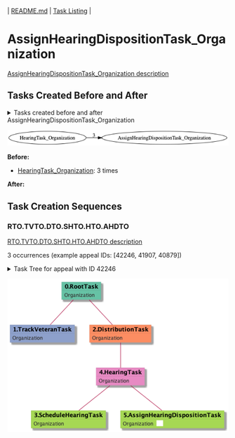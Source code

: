 | [README.md](/README.md) | [Task Listing](tasklist.md) |

# AssignHearingDispositionTask_Organization

[AssignHearingDispositionTask_Organization description](../descr/AssignHearingDispositionTask_Organization.md)

## Tasks Created Before and After

<details><summary>Tasks created before and after AssignHearingDispositionTask_Organization</summary>

```
digraph G {
rankdir="LR";
"HearingTask_Organization" -> "AssignHearingDispositionTask_Organization" [label=3]
}
```
</details>

![AssignHearingDispositionTask_Organization](dot/AssignHearingDispositionTask_Organization.dot.png)

**Before:**

   * [HearingTask_Organization](HearingTask_Organization.md): 3 times

**After:**


## Task Creation Sequences

### RTO.TVTO.DTO.SHTO.HTO.AHDTO

[RTO.TVTO.DTO.SHTO.HTO.AHDTO description](../descr/RTO.TVTO.DTO.SHTO.HTO.AHDTO.md)

3 occurrences (example appeal IDs: [42246, 41907, 40879])

<details><summary>Task Tree for appeal with ID 42246</summary>

```
@startuml
skinparam {
  ObjectBorderColor #555
  ObjectBorderThickness 0
  ObjectFontStyle bold
  ObjectFontSize 14
  ObjectAttributeFontColor #333
  ObjectAttributeFontSize 12
}
  object 0.RootTask #66c2a5 {
Organization
}
  object 1.TrackVeteranTask #8da0cb {
Organization
}
  object 2.DistributionTask #fc8d62 {
Organization
}
  object 3.ScheduleHearingTask #a6d854 {
Organization
}
  object 4.HearingTask #e78ac3 {
Organization
}
  object 5.AssignHearingDispositionTask #a6d854 {
Organization  <back:white>    </back>
}
0.RootTask -- 1.TrackVeteranTask
0.RootTask -- 2.DistributionTask
4.HearingTask -- 3.ScheduleHearingTask
2.DistributionTask -- 4.HearingTask
4.HearingTask -- 5.AssignHearingDispositionTask
@enduml
```
</details>

![RTO.TVTO.DTO.SHTO.HTO.AHDTO-42246](uml/RTO.TVTO.DTO.SHTO.HTO.AHDTO-42246.png)

